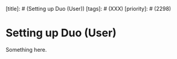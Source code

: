 [title]: # (Setting up Duo (User))
[tags]: # (XXX)
[priority]: # (2298)
# Setting up Duo (User)
Something here.
